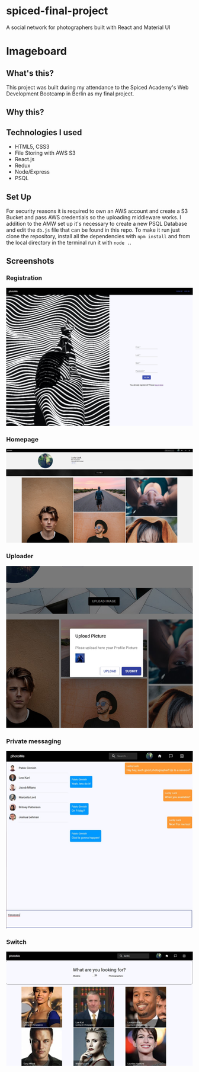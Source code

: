 # spiced-final-project
A social network for photographers built with React and Material UI

# Imageboard

## What's this?

This project was built during my attendance to the Spiced Academy's Web Development Bootcamp in Berlin as my final project.

## Why this?


## Technologies I used

- HTML5, CSS3
- File Storing with AWS S3
- React.js
- Redux
- Node/Express
- PSQL

## Set Up

For security reasons it is required to own an AWS account and create a S3 Bucket and pass AWS credentials so the uploading middleware works.
I addition to the AMW set up it's necessary to create a new PSQL Database and edit the ```db.js``` file that can be found in this repo.
To make it run just clone the repository, install all the dependencies with ```npm install``` and from the local directory in the terminal run it with ```node .```.

## Screenshots

### Registration

![Registration Page](https://raw.githubusercontent.com/l-legren/spiced-final-project/master/client/public/screenshot/registration.jpg)

### Homepage

![Homepage](https://raw.githubusercontent.com/l-legren/spiced-final-project/master/client/public/screenshot/homepage.jpg)

### Uploader 

![Uploader](https://raw.githubusercontent.com/l-legren/spiced-final-project/master/client/public/screenshot/upload_modal.jpg)

### Private messaging

![Private Messaging](https://raw.githubusercontent.com/l-legren/spiced-final-project/master/client/public/screenshot/private_messaging.jpg)

### Switch

![Filtering](https://raw.githubusercontent.com/l-legren/spiced-final-project/master/client/public/screenshot/filtering.jpg)
